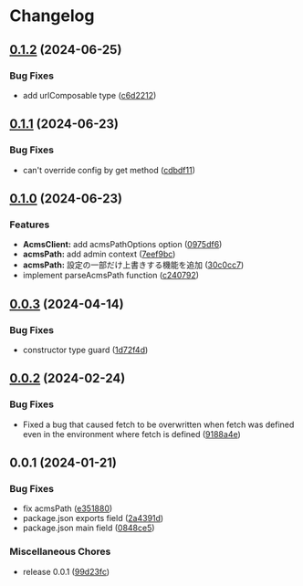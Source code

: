# Changelog

## [0.1.2](https://github.com/uidev1116/acms-js-sdk/compare/v0.1.1...v0.1.2) (2024-06-25)


### Bug Fixes

* add urlComposable type ([c6d2212](https://github.com/uidev1116/acms-js-sdk/commit/c6d2212aced24a4ddb6eaa68d0ac1c42145f3c51))

## [0.1.1](https://github.com/uidev1116/acms-js-sdk/compare/v0.1.0...v0.1.1) (2024-06-23)


### Bug Fixes

* can't override config by get method ([cdbdf11](https://github.com/uidev1116/acms-js-sdk/commit/cdbdf11625e8f0b4100cf7390d9de769fe0c213a))

## [0.1.0](https://github.com/uidev1116/acms-js-sdk/compare/v0.0.3...v0.1.0) (2024-06-23)


### Features

* **AcmsClient:** add acmsPathOptions option ([0975df6](https://github.com/uidev1116/acms-js-sdk/commit/0975df66f04066c10b6bcc8e2fe8bcabe854918e))
* **acmsPath:** add admin context ([7eef9bc](https://github.com/uidev1116/acms-js-sdk/commit/7eef9bcf882a2d799820cb24c141e48714b20ed3))
* **acmsPath:** 設定の一部だけ上書きする機能を追加 ([30c0cc7](https://github.com/uidev1116/acms-js-sdk/commit/30c0cc71cc1aaa4b4673a73718d95c7c9eb2eb3c))
* implement parseAcmsPath function ([c240792](https://github.com/uidev1116/acms-js-sdk/commit/c2407920a9663d112ceefed1310441625f36a0df))

## [0.0.3](https://github.com/uidev1116/acms-js-sdk/compare/v0.0.2...v0.0.3) (2024-04-14)


### Bug Fixes

* constructor type guard ([1d72f4d](https://github.com/uidev1116/acms-js-sdk/commit/1d72f4d0963fb4557df75c972400992261e5dbea))

## [0.0.2](https://github.com/uidev1116/acms-js-sdk/compare/v0.0.1...v0.0.2) (2024-02-24)


### Bug Fixes

* Fixed a bug that caused fetch to be overwritten when fetch was defined even in the environment where fetch is defined ([9188a4e](https://github.com/uidev1116/acms-js-sdk/commit/9188a4ead39599794dc7523ffd00117ac717d953))

## 0.0.1 (2024-01-21)


### Bug Fixes

* fix acmsPath ([e351880](https://github.com/uidev1116/acms-js-sdk/commit/e351880f30b6e33c3d1a227cb55c772bb4338e96))
* package.json exports field ([2a4391d](https://github.com/uidev1116/acms-js-sdk/commit/2a4391d57fcb5148e9635cfa56c890a3d73015dd))
* package.json main field ([0848ce5](https://github.com/uidev1116/acms-js-sdk/commit/0848ce533a450462101cb4007b501eb1ac611071))


### Miscellaneous Chores

* release 0.0.1 ([99d23fc](https://github.com/uidev1116/acms-js-sdk/commit/99d23fc8cdb516230cc56908dc80ad0cb6add194))
